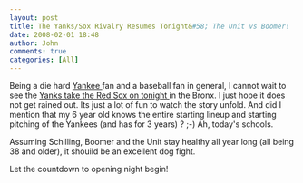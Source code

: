 ```yaml
---
layout: post
title: The Yanks/Sox Rivalry Resumes Tonight&#58; The Unit vs Boomer!
date: 2008-02-01 18:48
author: John
comments: true
categories: [All]
---
```

<P>Being a die hard <A href="http://www.yankees.com">Yankee </A>fan and a baseball fan in general, I cannot wait to see the <A href="http://sports.espn.go.com/mlb/news/story?page=redsoxyankees">Yanks take the Red Sox on tonight </A>in the Bronx. I just hope it does not get rained out. Its just a lot of fun to watch the story unfold. And did I mention that my 6 year old knows the entire starting lineup and starting pitching of the Yankees (and has for 3 years) ? ;-) Ah, today's schools.</P> <P>Assuming Schilling, Boomer and the Unit stay healthy all year long (all being 38 and older), it shouild be an excellent dog fight. </P> <P>Let the countdown to opening night begin!</P> <P>&nbsp;</P> <P>&nbsp;</P>

